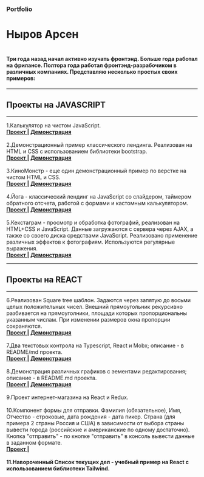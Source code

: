 <h3>Portfolio</h3>
<h1>Ныров Арсен<h1>
<h4>Три года назад начал активно изучать фронтэнд. Больше года работал на фрилансе.
Полтора года работал фронтэнд-разрабочиком в различных компаниях.
Представляю несколько простых своих примеров: </h4>
<hr>
<h2> Проекты на JAVASCRIPT </h2>
<hr>
1.Калькулятор на чистом JavaScript.
<br> <b> <a href="https://github.com/arsennyrov/calculator"> Проект </a> | 
<a href="https://arsennyrov.github.io/calculator/"> Демонстрация </a></b>
<br><br>
2.Демонстрационный пример классического лендинга. Реализован на НTML и CSS с использованием библиотеки bootstrap.
<br> <b> <a href="https://github.com/arsennyrov/uber"> Проект </a> | 
<a href="https://arsennyrov.github.io/uber/"> Демонстрация  </a></b>
<br><br>
3.КиноМонстр - еще один демонстрационный пример по верстке на чистом HTML и CSS.
<br> <b> <a href="https://github.com/arsennyrov/kino-mon"> Проект </a> | 
<a href="https://arsennyrov.github.io/kino-mon/"> Демонстрация  </a></b>
<br><br>
4.Йога - классический лендинг на JavaScript
cо слайдером, таймером обратного отсчета,
работой с формами и кастомным калькулятором.
<br> <b> <a href="https://github.com/arsennyrov/yoga"> Проект </a> | 
<a href="https://arsennyrov.github.io/yoga/"> Демонстрация  </a></b>
<br><br>
5.Кекстаграм - просмотр и обработка фотографий, реализован на HTML+CSS и JavaScript.
Данные загружаются с сервера через AJAX, а также со своего диска средствами JavaScript. 
Реализовано применение различных эффектов к фотографиям. Используются регулярные выражения.
<br> <b> <a href="https://github.com/arsennyrov/kekstagram"> Проект </a> | 
<a href="https://arsennyrov.github.io/kekstagram/"> Демонстрация  </a></b>
<br><hr>
<h2> Проекты на REACT </h2>
<hr>  
6.Реализован Square tree шаблон.
Задаются через запятую до восьми целых положительных чисел. Внешний прямоугольник рекурсивно разбивается на прямоуголники, площади которых пропорциональны указанным числам. При изменении размеров окна пропорции сохраняются. 
<br> <b> <a href="https://github.com/arsennyrov/mosaic"> Проект </a> | 
<a href="https://arsennyrov.github.io/mosaic/"> Демонстрация  </a></b>
<br><br>
7.Два текстовых контрола на Typescript, React и Mobx; описание - в README/md проекта.
<br> <b> <a href="https://github.com/arsennyrov/text-control"> Проект </a> | 
<a href="https://arsennyrov.github.io/text-control/"> Демонстрация  </a></b>
<br><br>
8.Демонстрация различных графиков с эементами редактирования; описание - в README.md проекта.
<br> <b> <a href="https://github.com/arsennyrov/viewer-charts"> Проект </a> | 
<a href="https://arsennyrov.github.io/viewer-charts/"> Демонстрация  </a></b>
<br><br>
9.Проект интернет-магазина на React и Redux.
<br><br>
10.Компонент формы для отправки. 
Фамилия (обязательное), Имя, Отчество - строковые,
дата рождения - дата пикер.
Страна (для примера 2 страны Россия и США) в зависимости от выбора страны вывести города (российские и американские по одному достаточно).
Кнопка "отправить"  - по кнопке "отправить" в консоль вывести данные в заданном формате. 
<br> <b> <a href="https://github.com/arsennyrov/form-submit"> Проект </a> | 
<br><br>
11.Навороченный Список текущих дел - учебный пример на React с использованием библиотеки Tailwind.
